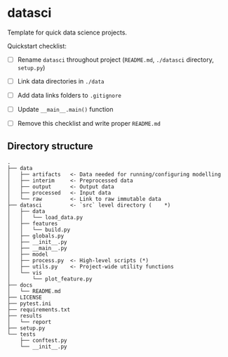 # datasci

Template for quick data science projects.

Quickstart checklist:
- [ ] Rename `datasci` throughout project (`README.md`, `./datasci` directory, `setup.py`)
- [ ] Link data directories in `./data`
- [ ] Add data links folders to `.gitignore`
- [ ] Update `__main__.main()` function
- [ ] Remove this checklist and write proper `README.md`


## Directory structure
```
.
├── data
│   ├── artifacts   <- Data needed for running/configuring modelling
│   ├── interim     <- Preprocessed data
│   ├── output      <- Output data
│   ├── processed   <- Input data
│   └── raw         <- Link to raw immutable data
├── datasci         <- `src` level directory (    *)
│   ├── data
│   │   └── load_data.py
│   ├── features
│   │   └── build.py
│   ├── globals.py
│   ├── __init__.py
│   ├── __main__.py
│   ├── model
│   ├── process.py  <- High-level scripts (*)
│   ├── utils.py    <- Project-wide utility functions
│   └── vis
│       └── plot_feature.py
├── docs
│   └── README.md
├── LICENSE
├── pytest.ini
├── requirements.txt
├── results
│   └── report
├── setup.py
└── tests
    ├── conftest.py
    └── __init__.py

```

